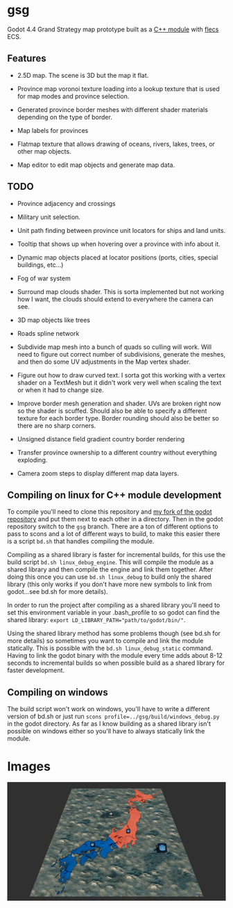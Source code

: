 # gsg
Godot 4.4 Grand Strategy map prototype built as a [C++ module](https://docs.godotengine.org/en/stable/contributing/development/core_and_modules/custom_modules_in_cpp.html) with [flecs](https://github.com/SanderMertens/flecs) ECS.

## Features

- 2.5D map. The scene is 3D but the map it flat.

- Province map voronoi texture loading into a lookup texture that is used for map modes and province selection.

- Generated province border meshes with different shader materials depending on the type of border.

- Map labels for provinces

- Flatmap texture that allows drawing of oceans, rivers, lakes, trees, or other map objects.

- Map editor to edit map objects and generate map data.

## TODO

- Province adjacency and crossings

- Military unit selection.

- Unit path finding between province unit locators for ships and land units.

- Tooltip that shows up when hovering over a province with info about it.

- Dynamic map objects placed at locator positions (ports, cities, special buildings, etc...)

- Fog of war system

- Surround map clouds shader. This is sorta implemented but not working how I want, the clouds should extend to everywhere the camera can see.

- 3D map objects like trees

- Roads spline network

- Subdivide map mesh into a bunch of quads so culling will work. Will need to figure out correct number of subdivisions, generate the meshes, and then do some UV adjustments in the Map vertex shader.

- Figure out how to draw curved text. I sorta got this working with a vertex shader on a TextMesh but it didn't work very well when scaling the text or when it had to change size.

- Improve border mesh generation and shader. UVs are broken right now so the shader is scuffed. Should also be able to specify a different texture for each border type. Border rounding should also be better so there are no sharp corners.

- Unsigned distance field gradient country border rendering

- Transfer province ownership to a different country without everything exploding.

- Camera zoom steps to display different map data layers.

## Compiling on linux for C++ module development

To compile you'll need to clone this repository and [my fork of the godot repository](https://github.com/dementive/godot) and put them next to each other in a directory. Then in the godot repository switch to the `gsg` branch. There are a ton of different options to pass to scons and a lot of different ways to build, to make this easier there is a script `bd.sh` that handles compiling the module.

Compiling as a shared library is faster for incremental builds, for this use the build script `bd.sh linux_debug_engine`. This will compile the module as a shared library and then compile the engine and link them together. After doing this once you can use `bd.sh linux_debug` to build only the shared library (this only works if you don't have more new symbols to link from godot...see bd.sh for more details).

In order to run the project after compiling as a shared library you'll need to set this environment variable in your .bash_profile to so godot can find the shared library: `export LD_LIBRARY_PATH="path/to/godot/bin/"`.

Using the shared library method has some problems though (see bd.sh for more details) so sometimes you want to compile and link the module statically. This is possible with the `bd.sh linux_debug_static` command. Having to link the godot binary with the module every time adds about 8-12 seconds to incremental builds so when possible build as a shared library for faster development.


## Compiling on windows

The build script won't work on windows, you'll have to write a different version of bd.sh or just run `scons profile=../gsg/build/windows_debug.py` in the godot directory. As far as I know building as a shared library isn't possible on windows either so you'll have to always statically link the module.


# Images

![Map Screenshot](/assets/map.png)
